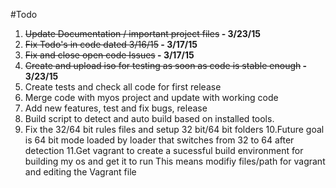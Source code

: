 #Todo

1. <del>Update Documentation / important project files</del><b> - 3/23/15</b>
2. <del>Fix Todo's in code dated 3/16/15</del><b> - 3/17/15</b>
3. <del>Fix and close open code Issues</del><b> - 3/17/15</b>
4. <del>Create and upload iso for testing as soon as code is stable enough</del><b> - 3/23/15</b> 
5. Create tests and check all code for first release
6. Merge code with myos project and update with working code
7. Add new features, test and fix bugs, release
8. Build script to detect and auto build based on installed tools.
9. Fix the 32/64 bit rules files and setup 32 bit/64 bit folders
10.Future goal is 64 bit mode loaded by loader that switches from 32 to 64 after detection 
11.Get vagrant to create a sucessful build environment for building my os and get it to run 
This means modifiy files/path for vagrant and editing the Vagrant file
